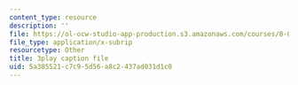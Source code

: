 ```yaml
---
content_type: resource
description: ''
file: https://ol-ocw-studio-app-production.s3.amazonaws.com/courses/8-06-quantum-physics-iii-spring-2018/5a385521c7c95d56a8c2437ad031d1c0_BkCyJ6Nr7qU.vtt
file_type: application/x-subrip
resourcetype: Other
title: 3play caption file
uid: 5a385521-c7c9-5d56-a8c2-437ad031d1c0
---
```

